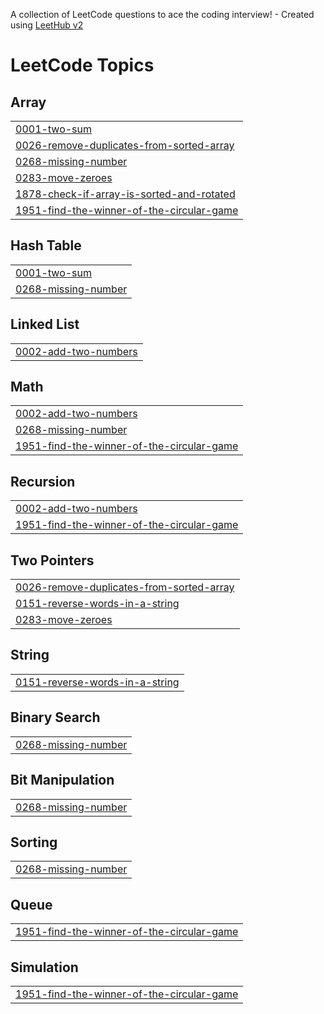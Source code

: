 A collection of LeetCode questions to ace the coding interview! - Created using [LeetHub v2](https://github.com/arunbhardwaj/LeetHub-2.0)
<!---LeetCode Topics Start-->
# LeetCode Topics
## Array
|  |
| ------- |
| [0001-two-sum](https://github.com/HarshithTangudu/LeetCode-Questions/tree/master/0001-two-sum) |
| [0026-remove-duplicates-from-sorted-array](https://github.com/HarshithTangudu/LeetCode-Questions/tree/master/0026-remove-duplicates-from-sorted-array) |
| [0268-missing-number](https://github.com/HarshithTangudu/LeetCode-Questions/tree/master/0268-missing-number) |
| [0283-move-zeroes](https://github.com/HarshithTangudu/LeetCode-Questions/tree/master/0283-move-zeroes) |
| [1878-check-if-array-is-sorted-and-rotated](https://github.com/HarshithTangudu/LeetCode-Questions/tree/master/1878-check-if-array-is-sorted-and-rotated) |
| [1951-find-the-winner-of-the-circular-game](https://github.com/HarshithTangudu/LeetCode-Questions/tree/master/1951-find-the-winner-of-the-circular-game) |
## Hash Table
|  |
| ------- |
| [0001-two-sum](https://github.com/HarshithTangudu/LeetCode-Questions/tree/master/0001-two-sum) |
| [0268-missing-number](https://github.com/HarshithTangudu/LeetCode-Questions/tree/master/0268-missing-number) |
## Linked List
|  |
| ------- |
| [0002-add-two-numbers](https://github.com/HarshithTangudu/LeetCode-Questions/tree/master/0002-add-two-numbers) |
## Math
|  |
| ------- |
| [0002-add-two-numbers](https://github.com/HarshithTangudu/LeetCode-Questions/tree/master/0002-add-two-numbers) |
| [0268-missing-number](https://github.com/HarshithTangudu/LeetCode-Questions/tree/master/0268-missing-number) |
| [1951-find-the-winner-of-the-circular-game](https://github.com/HarshithTangudu/LeetCode-Questions/tree/master/1951-find-the-winner-of-the-circular-game) |
## Recursion
|  |
| ------- |
| [0002-add-two-numbers](https://github.com/HarshithTangudu/LeetCode-Questions/tree/master/0002-add-two-numbers) |
| [1951-find-the-winner-of-the-circular-game](https://github.com/HarshithTangudu/LeetCode-Questions/tree/master/1951-find-the-winner-of-the-circular-game) |
## Two Pointers
|  |
| ------- |
| [0026-remove-duplicates-from-sorted-array](https://github.com/HarshithTangudu/LeetCode-Questions/tree/master/0026-remove-duplicates-from-sorted-array) |
| [0151-reverse-words-in-a-string](https://github.com/HarshithTangudu/LeetCode-Questions/tree/master/0151-reverse-words-in-a-string) |
| [0283-move-zeroes](https://github.com/HarshithTangudu/LeetCode-Questions/tree/master/0283-move-zeroes) |
## String
|  |
| ------- |
| [0151-reverse-words-in-a-string](https://github.com/HarshithTangudu/LeetCode-Questions/tree/master/0151-reverse-words-in-a-string) |
## Binary Search
|  |
| ------- |
| [0268-missing-number](https://github.com/HarshithTangudu/LeetCode-Questions/tree/master/0268-missing-number) |
## Bit Manipulation
|  |
| ------- |
| [0268-missing-number](https://github.com/HarshithTangudu/LeetCode-Questions/tree/master/0268-missing-number) |
## Sorting
|  |
| ------- |
| [0268-missing-number](https://github.com/HarshithTangudu/LeetCode-Questions/tree/master/0268-missing-number) |
## Queue
|  |
| ------- |
| [1951-find-the-winner-of-the-circular-game](https://github.com/HarshithTangudu/LeetCode-Questions/tree/master/1951-find-the-winner-of-the-circular-game) |
## Simulation
|  |
| ------- |
| [1951-find-the-winner-of-the-circular-game](https://github.com/HarshithTangudu/LeetCode-Questions/tree/master/1951-find-the-winner-of-the-circular-game) |
<!---LeetCode Topics End-->